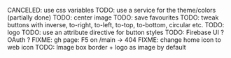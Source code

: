 CANCELED: use css variables
TODO: use a service for the theme/colors (partially done)
TODO: center image
TODO: save favourites
TODO: tweak buttons with inverse, to-right, to-left, to-top, to-bottom, circular etc.
TODO: logo
TODO: use an attribute directive for button styles
TODO: Firebase UI ? OAuth ?
FIXME: gh page: F5 on /main -> 404
FIXME: change home icon to web icon
TODO: Image box border + logo as image by default
